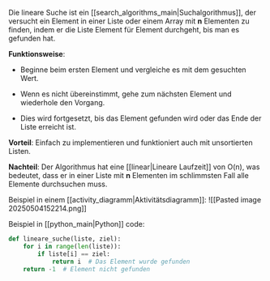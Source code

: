 Die lineare Suche ist ein [[search_algorithms_main|Suchalgorithmus]], der versucht ein Element in einer Liste oder einem Array mit **n** Elementen zu finden, indem er die Liste Element für Element durchgeht, bis man es gefunden hat.

**Funktionsweise**:

- Beginne beim ersten Element und vergleiche es mit dem gesuchten Wert.
	
- Wenn es nicht übereinstimmt, gehe zum nächsten Element und wiederhole den Vorgang.
	
- Dies wird fortgesetzt, bis das Element gefunden wird oder das Ende der Liste erreicht ist.

**Vorteil**: Einfach zu implementieren und funktioniert auch mit unsortierten Listen.

**Nachteil**: Der Algorithmus hat eine [[linear|Lineare Laufzeit]] von O(n), was bedeutet, dass er in einer Liste mit **n** Elementen im schlimmsten Fall alle Elemente durchsuchen muss.

Beispiel in einem [[activity_diagramm|Aktivitätsdiagramm]]:
![[Pasted image 20250504152214.png]]

Beispiel in [[python_main|Python]] code:
```python
def lineare_suche(liste, ziel):
    for i in range(len(liste)):
        if liste[i] == ziel:
            return i  # Das Element wurde gefunden
    return -1  # Element nicht gefunden
```